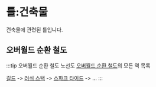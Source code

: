 # 틀:건축물

건축물에 관련된 틀입니다.

## 오버월드 순환 철도
<!-- tag_source_open:copy:overworld_circular_rail -->
:::tip 오버월드 순환 철도 노선도
[오버월드 순환 철도](../buildings/overworld_circular_railway.md)의 모든 역 목록

[길드](../buildings/ocr_the_guild.md) -> [러쉬 스택](../buildings/ocr_lush_stack.md) -> [스파크 타이드](../buildings/ocr_spark_tide.md) -> ...
:::
<!-- tag_close -->